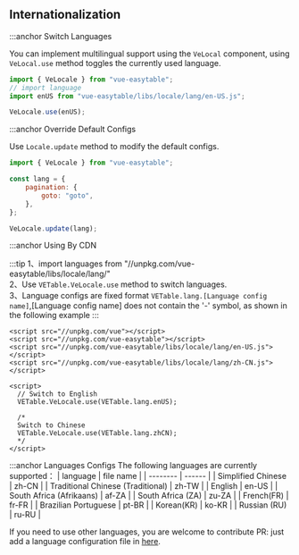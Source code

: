 ## Internationalization

:::anchor Switch Languages

You can implement multilingual support using the `VeLocal` component, using `VeLocal.use` method toggles the currently used language.

```javascript
import { VeLocale } from "vue-easytable";
// import language
import enUS from "vue-easytable/libs/locale/lang/en-US.js";

VeLocale.use(enUS);
```

:::anchor Override Default Configs

Use `Locale.update` method to modify the default configs.

```javascript
import { VeLocale } from "vue-easytable";

const lang = {
    pagination: {
        goto: "goto",
    },
};

VeLocale.update(lang);
```

:::anchor Using By CDN

:::tip
1、import languages from "//unpkg.com/vue-easytable/libs/locale/lang/"<br>
2、Use `VETable.VeLocale.use` method to switch languages.<br>
3、Language configs are fixed format `VETable.lang.[Language config name]`,[Language config name] does not contain the '-' symbol, as shown in the following example
:::

```
<script src="//unpkg.com/vue"></script>
<script src="//unpkg.com/vue-easytable"></script>
<script src="//unpkg.com/vue-easytable/libs/locale/lang/en-US.js"></script>
<script src="//unpkg.com/vue-easytable/libs/locale/lang/zh-CN.js"></script>

<script>
  // Switch to English
  VETable.VeLocale.use(VETable.lang.enUS);

  /*
  Switch to Chinese
  VETable.VeLocale.use(VETable.lang.zhCN);
  */
</script>
```

:::anchor Languages Configs
The following languages are currently supported：
| language | file name |
| -------- | ------ |
| Simplified Chinese | zh-CN |
| Traditional Chinese (Traditional) | zh-TW |
| English | en-US |
| South Africa (Afrikaans) | af-ZA |
| South Africa (ZA) | zu-ZA |
| French(FR) | fr-FR |
| Brazilian Portuguese | pt-BR |
| Korean(KR) | ko-KR |
| Russian (RU) | ru-RU |

If you need to use other languages, you are welcome to contribute PR: just add a language configuration file in [here](https://github.com/huangshuwei/vue-easytable/tree/master/packages/src/locale/lang).
